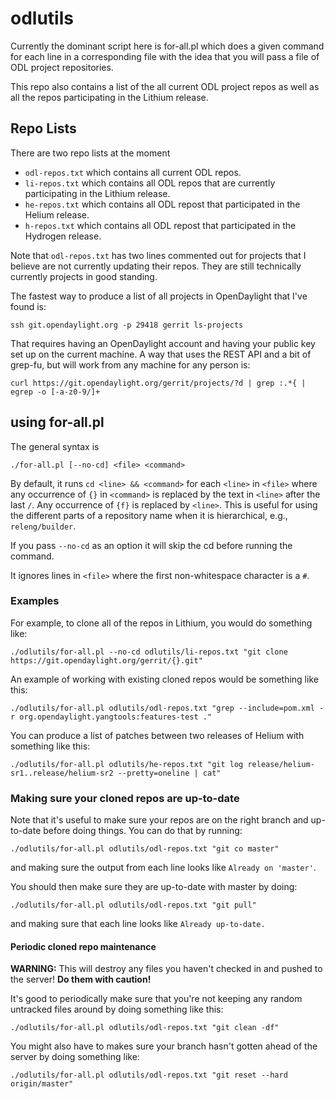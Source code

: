 # odlutils

Currently the dominant script here is for-all.pl which does a given
command for each line in a corresponding file with the idea that you
will pass a file of ODL project repositories.

This repo also contains a list of the all current ODL project repos
as well as all the repos participating in the Lithium release.

## Repo Lists

There are two repo lists at the moment
* `odl-repos.txt` which contains all current ODL repos.
* `li-repos.txt` which contains all ODL repos that are currently
                 participating in the Lithium release.
* `he-repos.txt` which contains all ODL repost that participated in
                 the Helium release.
* `h-repos.txt` which contains all ODL repost that participated in
                the Hydrogen release.

Note that `odl-repos.txt` has two lines commented out for projects
that I believe are not currently updating their repos. They are still
technically currently projects in good standing.

The fastest way to produce a list of all projects in OpenDaylight that
I've found is:

```
ssh git.opendaylight.org -p 29418 gerrit ls-projects
```

That requires having an OpenDaylight account and having your public key
set up on the current machine. A way that uses the REST API and a bit
of grep-fu, but will work from any machine for any person is:

```
curl https://git.opendaylight.org/gerrit/projects/?d | grep :.*{ | egrep -o [-a-z0-9/]+
```

## using for-all.pl
The general syntax is

```
./for-all.pl [--no-cd] <file> <command>
```

By default, it runs `cd <line> && <command>` for each `<line>` in
`<file>` where any occurrence of `{}` in `<command>` is replaced by
the text in `<line>` after the last `/`. Any occurrence of `{f}` is
replaced by `<line>`. This is useful for using the different parts of a 
repository name when it is hierarchical, e.g., `releng/builder`.

If you pass `--no-cd` as an option it will skip the cd before
running the command.

It ignores lines in `<file>` where the first non-whitespace character
is a `#`.

### Examples

For example, to clone all of the repos in Lithium, you would do
something like:

```
./odlutils/for-all.pl --no-cd odlutils/li-repos.txt "git clone https://git.opendaylight.org/gerrit/{}.git" 
```

An example of working with existing cloned repos would be something
like this:

```
./odlutils/for-all.pl odlutils/odl-repos.txt "grep --include=pom.xml -r org.opendaylight.yangtools:features-test ."
```

You can produce a list of patches between two releases of Helium with
something like this:

```
./odlutils/for-all.pl odlutils/he-repos.txt "git log release/helium-sr1..release/helium-sr2 --pretty=oneline | cat"
```

### Making sure your cloned repos are up-to-date

Note that it's useful to make sure your repos are on the right branch
and up-to-date before doing things. You can do that by running:

```
./odlutils/for-all.pl odlutils/odl-repos.txt "git co master"
```

and making sure the output from each line looks like `Already on
'master'`.

You should then make sure they are up-to-date with master by doing:

```
./odlutils/for-all.pl odlutils/odl-repos.txt "git pull"
```

and making sure that each line looks like `Already up-to-date.`

#### Periodic cloned repo maintenance

**WARNING:** This will destroy any files you haven't checked in and
pushed to the server! **Do them with caution!**

It's good to periodically make sure that you're not keeping any random
untracked files around by doing something like this:

```
./odlutils/for-all.pl odlutils/odl-repos.txt "git clean -df"
```

You might also have to makes sure your branch hasn't gotten ahead of
the server by doing something like:

```
./odlutils/for-all.pl odlutils/odl-repos.txt "git reset --hard origin/master"
```
